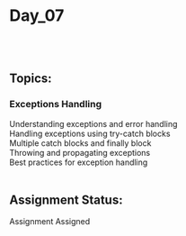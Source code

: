 # Day_07
<br />
<br />

## Topics: 

### Exceptions Handling <br />
Understanding exceptions and error handling <br />
Handling exceptions using try-catch blocks <br />
Multiple catch blocks and finally block <br />
Throwing and propagating exceptions <br />
Best practices for exception handling <br />
<br />

## Assignment Status: <br />
Assignment Assigned <br />
<br />
<br />
